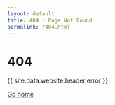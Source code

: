 ```yaml
---
layout: default
title: 404 - Page Not Found
permalink: /404.html
---
```

<h1 class="mt-5">404</h1>
<p class="lead">{{ site.data.website.header.error }}</p>
<p><a href="/">Go home</a></p>
